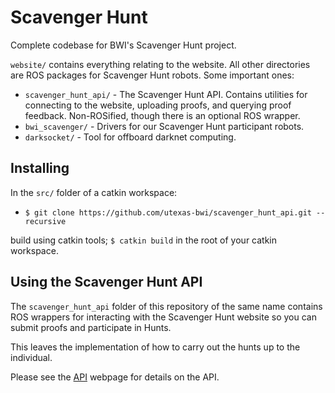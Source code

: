# Scavenger Hunt

Complete codebase for BWI's Scavenger Hunt project.

`website/` contains everything relating to the website. All other directories
are ROS packages for Scavenger Hunt robots. Some important ones:

* `scavenger_hunt_api/` - The Scavenger Hunt API. Contains utilities for connecting
to the website, uploading proofs, and querying proof feedback. Non-ROSified,
though there is an optional ROS wrapper.
* `bwi_scavenger/` - Drivers for our Scavenger Hunt participant robots.
* `darksocket/` - Tool for offboard darknet computing.

## Installing

In the `src/` folder of a catkin workspace:

* `$ git clone https://github.com/utexas-bwi/scavenger_hunt_api.git --recursive` 

build using catkin tools; `$ catkin build` in the root of your catkin workspace.

## Using the Scavenger Hunt API 
The `scavenger_hunt_api` folder of this repository of the same name contains ROS wrappers for interacting with 
the Scavenger Hunt website so you can submit proofs and participate in Hunts. 

This leaves the implementation of how to carry out the hunts up to the individual.

Please see the [API](https://scavenger-hunt.cs.utexas.edu/public_html/api.php) webpage for details on the API.

